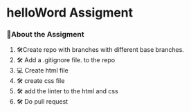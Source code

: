 <h1> helloWord Assigment</h1>
<h3> 📖About the Assigment</h3>
<ol>
  <li>🛠Create repo  with branches with different base branches.</li>
    <li>🛠 Add a .gitignore file. to the repo</li>
   <li>💻 Create html file</li>
   <li>🛠 create css file </li>
   <li>🛠 add the linter to the html and css </li>
   <li>🛠 Do pull request </li>
</ol>
